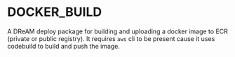 # DOCKER_BUILD

A DReAM deploy package for building and uploading a docker image to ECR (private
or public registry).
It requires `aws` cli to be present cause it uses codebuild to build and push
the image.
